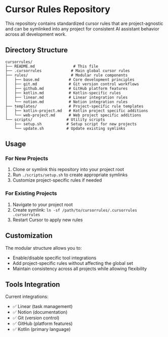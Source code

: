 # Cursor Rules Repository

This repository contains standardized cursor rules that are project-agnostic and can be symlinked into any project for consistent AI assistant behavior across all development work.

## Directory Structure

```
cursorrules/
├── README.md                 # This file
├── .cursorrules             # Main global cursor rules
├── rules/                   # Modular rule components
│   ├── base.md             # Core development principles
│   ├── git.md              # Git version control workflows
│   ├── github.md           # GitHub platform features
│   ├── kotlin.md           # Kotlin-specific rules
│   ├── linear.md           # Linear integration rules
│   └── notion.md           # Notion integration rules
├── templates/              # Project-specific rule templates
│   ├── kotlin-project.md   # Kotlin project specific additions
│   └── web-project.md      # Web project specific additions
└── scripts/               # Utility scripts
    ├── setup.sh           # Setup script for new projects
    └── update.sh          # Update existing symlinks
```

## Usage

### For New Projects
1. Clone or symlink this repository into your project root
2. Run `./scripts/setup.sh` to create appropriate symlinks
3. Customize project-specific rules if needed

### For Existing Projects
1. Navigate to your project root
2. Create symlink: `ln -sf /path/to/cursorrules/.cursorrules .cursorrules`
3. Restart Cursor to apply new rules

## Customization

The modular structure allows you to:
- Enable/disable specific tool integrations
- Add project-specific rules without affecting the global set
- Maintain consistency across all projects while allowing flexibility

## Tools Integration

Current integrations:
- ✅ Linear (task management)
- ✅ Notion (documentation)
- ✅ Git (version control)
- ✅ GitHub (platform features)
- ✅ Kotlin (primary language) 